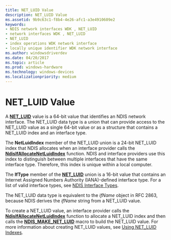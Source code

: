 ```yaml
---
title: NET_LUID Value
description: NET_LUID Value
ms.assetid: 9b9c63c1-f8b4-4e26-afc1-a3e4910609e2
keywords:
- NDIS network interfaces WDK , NET_LUID
- network interfaces WDK , NET_LUID
- NET_LUID
- index operations WDK network interface
- locally unique identifier WDK network interface
ms.author: windowsdriverdev
ms.date: 04/20/2017
ms.topic: article
ms.prod: windows-hardware
ms.technology: windows-devices
ms.localizationpriority: medium
---
```


# NET\_LUID Value





A [**NET\_LUID**](https://msdn.microsoft.com/library/windows/hardware/ff568747) value is a 64-bit value that identifies an NDIS network interface. The NET\_LUID data type is a union that can provide access to the NET\_LUID value as a single 64-bit value or as a structure that contains a NET\_LUID index and an interface type.

The **NetLuidIndex** member of the NET\_LUID union is a 24-bit NET\_LUID index that NDIS allocates when an interface provider calls the [**NdisIfAllocateNetLuidIndex**](https://msdn.microsoft.com/library/windows/hardware/ff562695) function. NDIS and interface providers use this index to distinguish between multiple interfaces that have the same interface type. Therefore, this index is unique within a local computer.

The **IfType** member of the [**NET\_LUID**](https://msdn.microsoft.com/library/windows/hardware/ff568747) union is a 16-bit value that contains an Internet Assigned Numbers Authority (IANA)-defined interface type. For a list of valid interface types, see [NDIS Interface Types](https://msdn.microsoft.com/library/windows/hardware/ff565767).

The NET\_LUID data type is equivalent to the *ifName* object in RFC 2863, because NDIS derives the *ifName* string from a NET\_LUID value.

To create a NET\_LUID value, an interface provider calls the [**NdisIfAllocateNetLuidIndex**](https://msdn.microsoft.com/library/windows/hardware/ff562695) function to allocate a NET\_LUID index and then calls the [**NDIS\_MAKE\_NET\_LUID**](https://msdn.microsoft.com/library/windows/hardware/ff565890) macro to build the NET\_LUID value. For more information about creating NET\_LUID values, see [Using NET\_LUID Indexes](using-a-net-luid-index.md).

 

 





